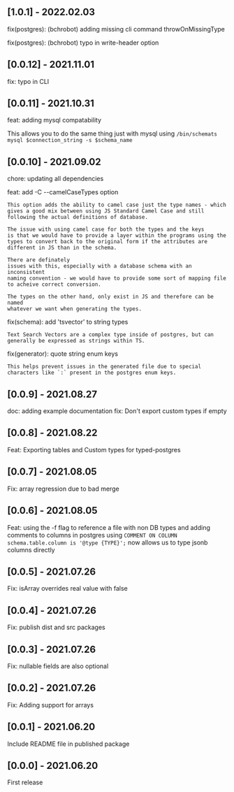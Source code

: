 
## [1.0.1] - 2022.02.03

fix(postgres): (bchrobot) adding missing cli command throwOnMissingType

fix(postgres): (bchrobot) typo in write-header option

## [0.0.12] - 2021.11.01

fix: typo in CLI

## [0.0.11] - 2021.10.31

feat: adding mysql compatability

This allows you to do the same thing just with mysql using `/bin/schemats mysql $connection_string -s $schema_name `

## [0.0.10] - 2021.09.02

chore: updating all dependencies

feat: add -C --camelCaseTypes option
    
    This option adds the ability to camel case just the type names - which
    gives a good mix between using JS Standard Camel Case and still
    following the actual definitions of database.
    
    The issue with using camel case for both the types and the keys
    is that we would have to provide a layer within the programs using the
    types to convert back to the original form if the attributes are
    different in JS than in the schema.
    
    There are definately
    issues with this, especially with a database schema with an inconsistent
    naming convention - we would have to provide some sort of mapping file
    to acheive correct conversion.
    
    The types on the other hand, only exist in JS and therefore can be named
    whatever we want when generating the types.

fix(schema): add 'tsvector' to string types
    
    Text Search Vectors are a complex type inside of postgres, but can
    generally be expressed as strings within TS.

fix(generator): quote string enum keys
    
    This helps prevent issues in the generated file due to special
    characters like `:` present in the postgres enum keys.

## [0.0.9] - 2021.08.27

doc: adding example documentation
fix: Don't export custom types if empty

## [0.0.8] - 2021.08.22

Feat: Exporting tables and Custom types for typed-postgres

## [0.0.7] - 2021.08.05

Fix: array regression due to bad merge

## [0.0.6] - 2021.08.05

Feat: using the -f flag to reference a file with non DB types and adding comments to columns in postgres using `COMMENT ON COLUMN schema.table.column is '@type {TYPE}';` now allows us to type jsonb columns directly

## [0.0.5] - 2021.07.26

Fix: isArray overrides real value with false

## [0.0.4] - 2021.07.26

Fix: publish dist and src packages

## [0.0.3] - 2021.07.26

Fix: nullable fields are also optional

## [0.0.2] - 2021.07.26

Fix: Adding support for arrays

## [0.0.1] - 2021.06.20

Include README file in published package

## [0.0.0] - 2021.06.20

First release
